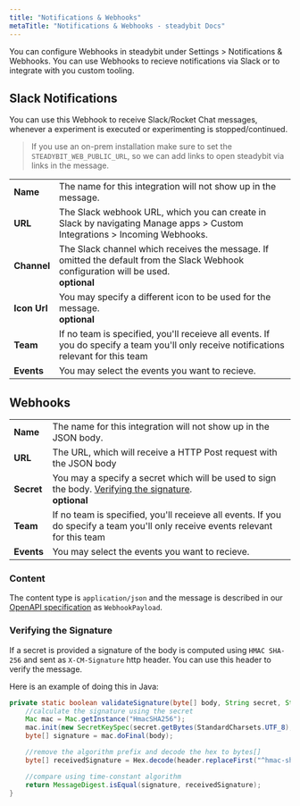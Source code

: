 ```yaml
---
title: "Notifications & Webhooks"
metaTitle: "Notifications & Webhooks - steadybit Docs"
---
```


You can configure Webhooks in steadybit under Settings > Notifications & Webhooks.
You can use Webhooks to recieve notifications via Slack or to integrate with you custom tooling.

## Slack Notifications

You can use this Webhook to receive Slack/Rocket Chat messages, whenever a experiment is executed or experimenting is stopped/continued.

> If you use an on-prem installation make sure to set the `STEADYBIT_WEB_PUBLIC_URL`, so we can add links to open steadybit via links in the message.

| | |
|--------------|-------|
| **Name**     | The name for this integration will not show up in the message. |
| **URL**      | The Slack webhook URL, which you can create in Slack by navigating Manage apps > Custom Integrations > Incoming Webhooks. |
| **Channel**  | The Slack channel which receives the message. If omitted the default from the Slack Webhook configuration will be used. <br/> **optional**   |
| **Icon Url** | You may specify a different icon to be used for the message. <br/> **optional** |
| **Team**     | If no team is specified, you'll receieve all events. If you do specify a team you'll only receive notifications relevant for this team |
| **Events**   | You may select the events you want to recieve. |

## Webhooks

| | |
|--------------|-------|
| **Name**     | The name for this integration will not show up in the JSON body. |
| **URL**      | The URL, which will receive a HTTP Post request with the JSON body |
| **Secret**   | You may a specify a secret which will be used to sign the body. [Verifying the signature](#verifyingthesignature). <br/> **optional**   |
| **Team**     | If no team is specified, you'll receieve all events. If you do specify a team you'll only receive events relevant for this team |
| **Events**   | You may select the events you want to recieve. |

### Content

The content type is `application/json` and the message is described in our [OpenAPI specification](https://platform.steadybit.io/api/spec.json) as `WebhookPayload`.

### Verifying the Signature

If a secret is provided a signature of the body is computed using `HMAC SHA-256` and sent as `X-CM-Signature` http header.
You can use this header to verify the message.

Here is an example of doing this in Java:
```java
private static boolean validateSignature(byte[] body, String secret, String header) throws Exception {
    //calculate the signature using the secret
    Mac mac = Mac.getInstance("HmacSHA256");
    mac.init(new SecretKeySpec(secret.getBytes(StandardCharsets.UTF_8), "HmacSHA256"));
    byte[] signature = mac.doFinal(body);

    //remove the algorithm prefix and decode the hex to bytes[]
    byte[] receivedSignature = Hex.decode(header.replaceFirst("^hmac-sha256 ", ""));

    //compare using time-constant algorithm
    return MessageDigest.isEqual(signature, receivedSignature);
}
```
